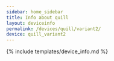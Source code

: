 ```yaml
---
sidebar: home_sidebar
title: Info about quill
layout: deviceinfo
permalink: /devices/quill/variant2/
device: quill_variant2
---
```

{% include templates/device_info.md %}
